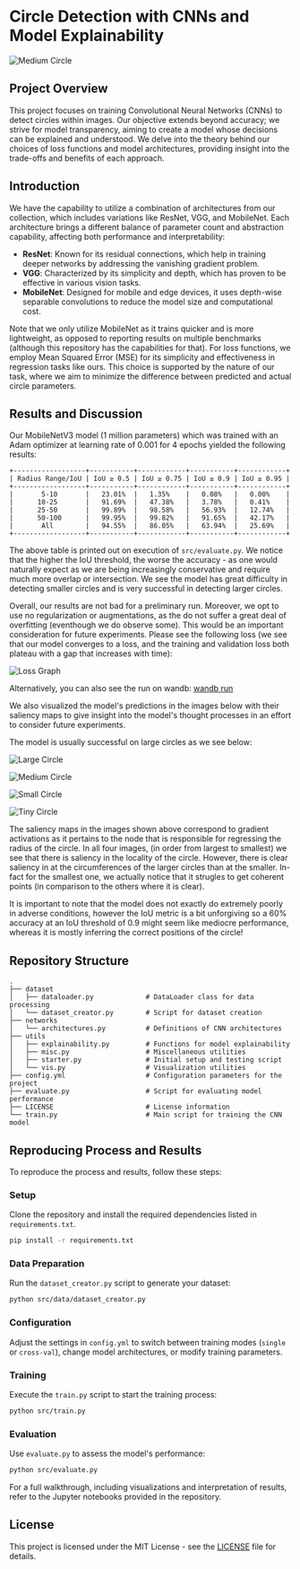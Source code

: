 # Circle Detection with CNNs and Model Explainability

![Medium Circle](figures/medium_circle.png)

## Project Overview

This project focuses on training Convolutional Neural Networks (CNNs) to detect circles within images. Our objective extends beyond accuracy; we strive for model transparency, aiming to create a model whose decisions can be explained and understood. We delve into the theory behind our choices of loss functions and model architectures, providing insight into the trade-offs and benefits of each approach.

## Introduction

We have the capability to utilize a combination of architectures from our collection, which includes variations like ResNet, VGG, and MobileNet. Each architecture brings a different balance of parameter count and abstraction capability, affecting both performance and interpretability:

- **ResNet**: Known for its residual connections, which help in training deeper networks by addressing the vanishing gradient problem.
- **VGG**: Characterized by its simplicity and depth, which has proven to be effective in various vision tasks.
- **MobileNet**: Designed for mobile and edge devices, it uses depth-wise separable convolutions to reduce the model size and computational cost.

Note that we only utilize MobileNet as it trains quicker and is more lightweight, as opposed to reporting results on multiple benchmarks (although this repository has the capabilities for that). For loss functions, we employ Mean Squared Error (MSE) for its simplicity and effectiveness in regression tasks like ours. This choice is supported by the nature of our task, where we aim to minimize the difference between predicted and actual circle parameters.

## Results and Discussion

Our MobileNetV3 model (1 million parameters) which was trained with an Adam optimizer at learning rate of 0.001 for 4 epochs yielded the following results:

```
+------------------+-----------+------------+-----------+------------+
| Radius Range/IoU | IoU ≥ 0.5 | IoU ≥ 0.75 | IoU ≥ 0.9 | IoU ≥ 0.95 |
+------------------+-----------+------------+-----------+------------+
|       5-10       |   23.01%  |   1.35%    |   0.08%   |   0.00%    |
|      10-25       |   91.69%  |   47.38%   |   3.78%   |   0.41%    |
|      25-50       |   99.89%  |   98.58%   |   56.93%  |   12.74%   |
|      50-100      |   99.95%  |   99.82%   |   91.65%  |   42.17%   |
|       All        |   94.55%  |   86.05%   |   63.94%  |   25.69%   |
+------------------+-----------+------------+-----------+------------+
```

The above table is printed out on execution of `src/evaluate.py`. We notice that the higher the IoU threshold, the worse the accuracy - as one would naturally expect as we are being increasingly conservative and require much more overlap or intersection. We see the model has great difficulty in detecting smaller circles and is very successful in detecting larger circles.

Overall, our results are not bad for a preliminary run. Moreover, we opt to use no regularization or augmentations, as the do not suffer a great deal of overfitting (eventhough we do observe some). This would be an important consideration for future experiments. Please see the following loss (we see that our model converges to a loss, and the training and validation loss both plateau with a gap that increases with time):

![Loss Graph](figures/loss.png)

Alternatively, you can also see the run on wandb: [wandb run](https://wandb.ai/sdhossain/CircleDetection/runs/ikiphy2b/workspace?workspace=user-sdhossain)

We also visualized the model's predictions in the images below with their saliency maps to give insight into the model's thought processes in an effort to consider future experiments.

The model is usually successful on large circles as we see below:

![Large Circle](figures/large_circle.png)

![Medium Circle](figures/medium_circle.png)

![Small Circle](figures/small_circle.png)

![Tiny Circle](figures/small_circle.png)

The saliency maps in the images shown above correspond to gradient activations as it pertains to the node that is responsible for regressing the radius of the circle. In all four images, (in order from largest to smallest) we see that there is saliency in the locality of the circle. However, there is clear saliency in at the circumferences of the larger circles than at the smaller. In-fact for the smallest one, we actually notice that it strugles to get coherent points (in comparison to the others where it is clear).

It is important to note that the model does not exactly do extremely poorly in adverse conditions, however the IoU metric is a bit unforgiving so a 60% accuracy at an IoU threshold of 0.9 might seem like mediocre performance, whereas it is mostly inferring the correct positions of the circle! 


## Repository Structure

```plaintext
.
├── dataset
│   ├── dataloader.py             # DataLoader class for data processing
│   └── dataset_creator.py        # Script for dataset creation
├── networks
│   └── architectures.py          # Definitions of CNN architectures
├── utils
│   ├── explainability.py         # Functions for model explainability
│   ├── misc.py                   # Miscellaneous utilities
│   ├── starter.py                # Initial setup and testing script
│   └── vis.py                    # Visualization utilities
├── config.yml                    # Configuration parameters for the project
├── evaluate.py                   # Script for evaluating model performance
├── LICENSE                       # License information
└── train.py                      # Main script for training the CNN model
```


## Reproducing Process and Results

To reproduce the process and results, follow these steps:

### Setup

Clone the repository and install the required dependencies listed in `requirements.txt`.

```bash
pip install -r requirements.txt
```

### Data Preparation

Run the `dataset_creator.py` script to generate your dataset:

```bash
python src/data/dataset_creator.py
```

### Configuration

Adjust the settings in `config.yml` to switch between training modes (`single` or `cross-val`), change model architectures, or modify training parameters.

### Training

Execute the `train.py` script to start the training process:

```bash
python src/train.py
```

### Evaluation

Use `evaluate.py` to assess the model's performance:

```bash
python src/evaluate.py
```

For a full walkthrough, including visualizations and interpretation of results, refer to the Jupyter notebooks provided in the repository.

## License

This project is licensed under the MIT License - see the [LICENSE](LICENSE) file for details.
